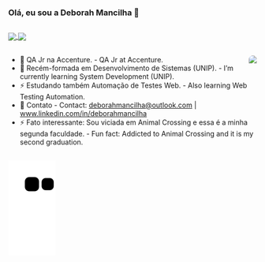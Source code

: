### Olá, eu sou a Deborah Mancilha 🧚

##
<a href="https://github.com/anuraghazra/github-readme-stats">
  <img height="170em" align="center" src="https://github-readme-stats.vercel.app/api?username=deborahmancilha&theme=merko&show_icons=true" />
</a>
<a href="https://github.com/anuraghazra/convoychat">
  <img height="170em" align="center" src="https://github-readme-stats.vercel.app/api/top-langs/?username=deborahmancilha&layout=compact&theme=merko" />
</a>
 
##   

<img align="right" height="150" style="border-radius:50px;" src="https://blogger.googleusercontent.com/img/a/AVvXsEil8gw4bLiLXWVmZ7pyNKASiAIGBkDG4WZGeDnqb92Np2xe6tRnLxUTAaVrDTn_0SPjcKB62QHOpj99bWFj7bSHM0gZfZDOLdI19ddv7-JL50qD60zn56t-558K3RLD-k59AluqgAzi9RTR4XsXVILFpikTi3PNH7ZNJriryrtVf6TgYF4luoAfYqTLTw?width=676&height=676">

- 🔭 QA Jr na Accenture. - QA Jr at Accenture.
- 🌱 Recém-formada em Desenvolvimento de Sistemas (UNIP). - I’m currently learning System Development (UNIP).
- ⚡ Estudando também Automação de Testes Web. - Also learning Web Testing Automation.
- 💬 Contato - Contact: deborahmancilha@outlook.com | www.linkedin.com/in/deborahmancilha
- ⚡ Fato interessante: Sou viciada em Animal Crossing e essa é a minha segunda faculdade. - Fun fact: Addicted to Animal Crossing and it is my second graduation.
##

![Snake animation](https://github.com/rafaballerini/rafaballerini/blob/output/github-contribution-grid-snake.svg)






